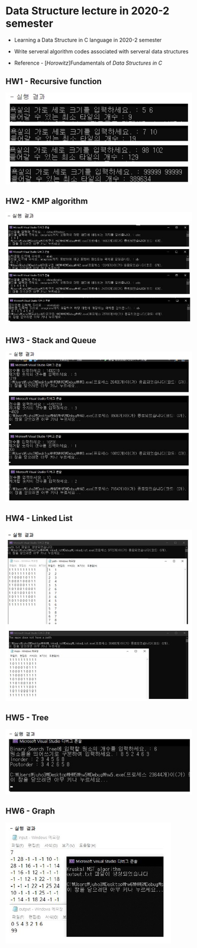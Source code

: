 # Data Structure lecture in 2020-2 semester

- Learning a Data Structure in C language in 2020-2 semester

- Write serveral algorithm codes associated with serveral data structures

- Reference - [*Horowitz*]Fundamentals of *Data Structures in C*

  

## HW1 - Recursive function

![img1](./imgs/img1.jpg)



## HW2 - KMP algorithm

![image-20210704182821150](./imgs/img2.jpg)



## HW3 - Stack and Queue

![image-20210704183008174](./imgs/img3.jpg)



## HW4 - Linked List

![image-20210704183008174](./imgs/img4.jpg)



## HW5 - Tree

![image-20210704183415933](./imgs/img5.jpg)



## HW6 - Graph

![img6](./imgs/img6.jpg)